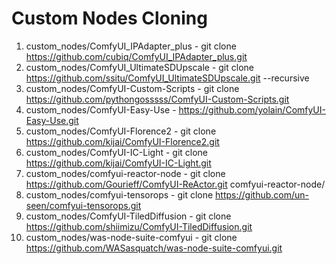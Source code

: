 # Custom Nodes Cloning

1. custom_nodes/ComfyUI_IPAdapter_plus - git clone https://github.com/cubiq/ComfyUI_IPAdapter_plus.git
2. custom_nodes/ComfyUI_UltimateSDUpscale - git clone https://github.com/ssitu/ComfyUI_UltimateSDUpscale.git --recursive
3. custom_nodes/ComfyUI-Custom-Scripts - git clone https://github.com/pythongosssss/ComfyUI-Custom-Scripts.git
4. custom_nodes/ComfyUI-Easy-Use - https://github.com/yolain/ComfyUI-Easy-Use.git
5. custom_nodes/ComfyUI-Florence2 - git clone https://github.com/kijai/ComfyUI-Florence2.git
6. custom_nodes/ComfyUI-IC-Light - git clone https://github.com/kijai/ComfyUI-IC-Light.git
7. custom_nodes/comfyui-reactor-node - git clone https://github.com/Gourieff/ComfyUI-ReActor.git comfyui-reactor-node/
8. custom_nodes/comfyui-tensorops - git clone https://github.com/un-seen/comfyui-tensorops.git
9. custom_nodes/ComfyUI-TiledDiffusion - git clone https://github.com/shiimizu/ComfyUI-TiledDiffusion.git
10. custom_nodes/was-node-suite-comfyui - git clone https://github.com/WASasquatch/was-node-suite-comfyui.git